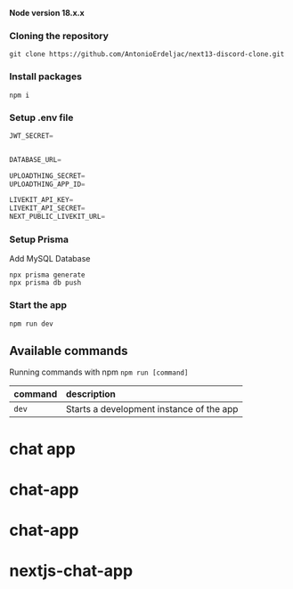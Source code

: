 **Node version 18.x.x**

### Cloning the repository

```shell
git clone https://github.com/AntonioErdeljac/next13-discord-clone.git
```

### Install packages

```shell
npm i
```

### Setup .env file

```js
JWT_SECRET=


DATABASE_URL=

UPLOADTHING_SECRET=
UPLOADTHING_APP_ID=

LIVEKIT_API_KEY=
LIVEKIT_API_SECRET=
NEXT_PUBLIC_LIVEKIT_URL=
```

### Setup Prisma

Add MySQL Database

```shell
npx prisma generate
npx prisma db push

```

### Start the app

```shell
npm run dev
```

## Available commands

Running commands with npm `npm run [command]`

| command | description                              |
| :------ | :--------------------------------------- |
| `dev`   | Starts a development instance of the app |

# chat app
# chat-app
# chat-app
# nextjs-chat-app
